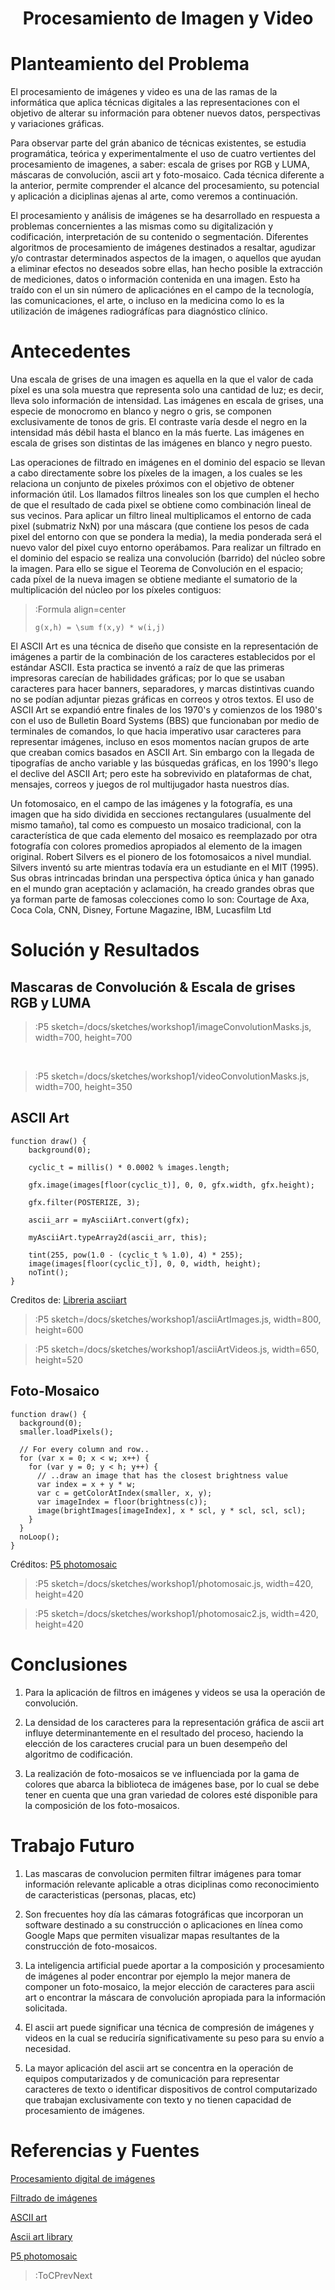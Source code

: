 
<script src="../sketches/workshop1/p5.min.js" /></script>
<script src="../sketches/workshop1/p5.asciiart.min.js" /></script>
<script src="../sketches/workshop1/p5.dom.min.js" /></script>
<script src="../sketches/workshop1/p5.sound.min.js" /></script>

<h1 align="center">Procesamiento de Imagen y Video</h1>

# Planteamiento del Problema

El procesamiento de imágenes y video es una de las ramas de la inform&aacute;tica que aplica técnicas digitales a las representaciones con el objetivo de alterar su información para obtener nuevos datos, perspectivas y variaciones gr&aacute;ficas.

Para observar parte del grán abanico de técnicas existentes, se estudia programática, te&oacute;rica y experimentalmente el uso de cuatro vertientes del procesamiento de imagenes, a saber: escala de grises por RGB y LUMA, máscaras de convolución, ascii art y foto-mosaico. Cada técnica diferente a la anterior, permite comprender el alcance del procesamiento, su potencial y aplicación a diciplinas ajenas al arte, como veremos a continuación.

El procesamiento y análisis de imágenes se ha desarrollado en respuesta a problemas concernientes a las mismas como su digitalización y codificación, interpretación de su contenido o segmentación. Diferentes algoritmos  de  procesamiento  de  imágenes  destinados  a  resaltar,  agudizar y/o  contrastar  determinados  aspectos  de  la  imagen, o aquellos que ayudan  a  eliminar efectos   no   deseados   sobre   ellas, han hecho posible la extracción de  mediciones,  datos  o  información  contenida  en  una  imagen. Esto ha traído con el un sin número de aplicaciónes en el campo de la tecnología, las comunicaciones, el arte, o incluso en la medicina como lo es la utilización de imágenes radiográfícas para diagnóstico clínico.


# Antecedentes

Una escala de grises de una imagen es aquella en la que el valor de cada píxel es una sola muestra que representa solo una cantidad de luz; es decir, lleva solo información de intensidad. Las imágenes en escala de grises, una especie de monocromo en blanco y negro o gris, se componen exclusivamente de tonos de gris. El contraste varía desde el negro en la intensidad más débil hasta el blanco en la más fuerte. Las imágenes en escala de grises son distintas de las imágenes en blanco y negro puesto.

Las operaciones de filtrado en imágenes en el dominio del espacio se llevan a cabo directamente sobre los píxeles de la imagen, a los cuales se les relaciona un conjunto de pixeles próximos con el objetivo de obtener información útil. Los llamados filtros lineales son los que cumplen el hecho de que el resultado de cada pixel se obtiene como combinación lineal de sus vecinos. Para aplicar un filtro lineal multiplicamos el entorno de cada pixel (submatriz NxN) por una máscara (que contiene los pesos de cada pixel del entorno con que se pondera la media), la media ponderada será el nuevo valor del pixel cuyo entorno operábamos. Para realizar un filtrado en el dominio del espacio se realiza una convolución (barrido) del núcleo sobre la imagen. Para ello se sigue el Teorema de Convolución en el espacio; cada píxel de la nueva imagen se obtiene mediante el sumatorio de la multiplicación del núcleo por los píxeles contiguos:

> :Formula align=center
>
> ```
> g(x,h) = \sum f(x,y) * w(i,j)
> 
> ```

El ASCII Art es una t&eacute;cnica de dise&ntilde;o que consiste en la representaci&oacute;n de im&aacute;genes a partir de la combinaci&oacute;n de los caracteres establecidos por el est&aacute;ndar ASCII. Esta practica se invent&oacute; a ra&iacute;z de que las primeras impresoras carec&iacute;an de habilidades gr&aacute;ficas; por lo que se usaban caracteres para hacer banners, separadores, y marcas distintivas cuando no se pod&iacute;an adjuntar piezas gr&aacute;ficas en correos y otros textos. El uso de ASCII Art se expandi&oacute; entre finales de los 1970's y comienzos de los 1980's con el uso de Bulletin Board Systems (BBS) que funcionaban por medio de terminales de comandos, lo que hacia imperativo usar caracteres para representar im&aacute;genes, incluso en esos momentos nac&iacute;an grupos de arte que creaban comics basados en ASCII Art. Sin embargo con la llegada de tipograf&iacute;as de ancho variable y las b&uacute;squedas gr&aacute;ficas, en los 1990's llego el declive del ASCII Art; pero este ha sobrevivido en plataformas de chat, mensajes, correos y juegos de rol multijugador hasta nuestros d&iacute;as. 

Un fotomosaico, en el campo de las imágenes y la fotografía, es una imagen que ha sido dividida en secciones rectangulares (usualmente del mismo tamaño), tal como es compuesto un mosaico tradicional, con la característica de que cada elemento del mosaico es reemplazado por otra fotografía con colores promedios apropiados al elemento de la imagen original. Robert Silvers es el pionero de los fotomosaicos a nivel mundial. Silvers inventó su arte mientras todavía era un estudiante en el MIT (1995). Sus obras intrincadas brindan una perspectiva óptica única y han ganado en el mundo gran aceptación y aclamación, ha creado grandes obras que ya forman parte de famosas colecciones como lo son: Courtage de Axa, Coca Cola, CNN, Disney, Fortune Magazine, IBM, Lucasfilm Ltd


# Soluci&oacute;n y Resultados

## Mascaras de Convoluci&oacute;n & Escala de grises RGB y LUMA

> :P5 sketch=/docs/sketches/workshop1/imageConvolutionMasks.js, width=700, height=700

<br />

> :P5 sketch=/docs/sketches/workshop1/videoConvolutionMasks.js, width=700, height=350


## ASCII Art

```
function draw() {
    background(0);
    
    cyclic_t = millis() * 0.0002 % images.length;
    
    gfx.image(images[floor(cyclic_t)], 0, 0, gfx.width, gfx.height);
    
    gfx.filter(POSTERIZE, 3);
   
    ascii_arr = myAsciiArt.convert(gfx);
    
    myAsciiArt.typeArray2d(ascii_arr, this);
    
    tint(255, pow(1.0 - (cyclic_t % 1.0), 4) * 255);
    image(images[floor(cyclic_t)], 0, 0, width, height);
    noTint();
}

```
Creditos de: [Libreria asciiart](https://www.tetoki.eu/asciiart/asciiart_stillimage.html)


> :P5 sketch=/docs/sketches/workshop1/asciiArtImages.js, width=800, height=600

> :P5 sketch=/docs/sketches/workshop1/asciiArtVideos.js, width=650, height=520

## Foto-Mosaico

```
function draw() {
  background(0);
  smaller.loadPixels();

  // For every column and row..
  for (var x = 0; x < w; x++) {
    for (var y = 0; y < h; y++) {
      // ..draw an image that has the closest brightness value
      var index = x + y * w;
      var c = getColorAtIndex(smaller, x, y);
      var imageIndex = floor(brightness(c));
      image(brightImages[imageIndex], x * scl, y * scl, scl, scl);
    }
  }
  noLoop();
}
```
Créditos: [P5 photomosaic](https://editor.p5js.org/jnsjknn/sketches/HJU0bQ_fN)

> :P5 sketch=/docs/sketches/workshop1/photomosaic.js, width=420, height=420

> :P5 sketch=/docs/sketches/workshop1/photomosaic2.js, width=420, height=420

# Conclusiones 

1. Para la aplicación de filtros en imágenes y videos se usa la operación de convolución.

2. La densidad de los caracteres para la representación gráfica de ascii art influye determinantemente en el resultado del proceso, haciendo la elección de los caracteres crucial para un buen desempeño del algoritmo de codificación.

3. La realización de foto-mosaicos se ve influenciada por la gama de colores que abarca la biblioteca de imágenes base, por lo cual se debe tener en cuenta que una gran variedad de colores esté disponible para la composición de los foto-mosaicos.

# Trabajo Futuro

1. Las mascaras de convolucion permiten filtrar imágenes para tomar información relevante aplicable a otras diciplinas como reconocimiento de caracteristicas (personas, placas, etc)

2. Son frecuentes hoy día las cámaras fotográficas que incorporan un software destinado a su construcción o aplicaciones en línea como Google Maps que permiten visualizar mapas resultantes de la construcción de foto-mosaicos. 

3. La inteligencia artificial puede aportar a la composición y procesamiento de imágenes al poder encontrar por ejemplo la mejor manera de componer un foto-mosaico, la mejor elección de caracteres para ascii art o encontrar la máscara de convolución apropiada para la información solicitada.

4. El ascii art puede significar una técnica de compresión de imágenes y videos en la cual se reduciría significativamente su peso para su envío a necesidad.

5. La mayor aplicación del ascii art se concentra en la operación de equipos computarizados y de comunicación para representar caracteres de texto o identificar dispositivos de control computarizado que trabajan exclusivamente con texto y no tienen capacidad de procesamiento de imágenes.


# Referencias y Fuentes

[Procesamiento digital de imágenes](https://es.wikipedia.org/wiki/Procesamiento_digital_de_imágenes)

[Filtrado de imágenes](http://www.ub.edu/pa1/node/filtrado)

[ASCII art](https://en.wikipedia.org/wiki/ASCII_art)

[Ascii art library](https://www.tetoki.eu/asciiart/)

[P5 photomosaic](https://editor.p5js.org/jnsjknn/sketches/HJU0bQ_fN)
> :ToCPrevNext